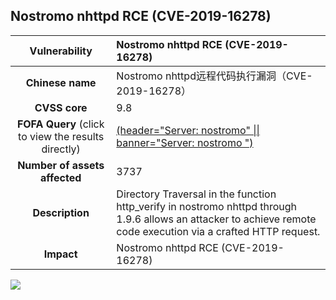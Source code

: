 ## Nostromo nhttpd RCE (CVE-2019-16278)

|   **Vulnerability**  | **Nostromo nhttpd RCE (CVE-2019-16278)**  |
| :----:   | :-----|
|  **Chinese name**  | Nostromo nhttpd远程代码执行漏洞（CVE-2019-16278） |
| **CVSS core**  | 9.8 |
| **FOFA Query**  (click to view the results directly)| [(header=\"Server: nostromo\" \|\| banner=\"Server: nostromo \")](https://en.fofa.info/result?qbase64=KGhlYWRlcj0iU2VydmVyOiBub3N0cm9tbyIgfHwgYmFubmVyPSJTZXJ2ZXI6IG5vc3Ryb21vICIp) |
| **Number of assets affected**  | 3737 |
| **Description**  | Directory Traversal in the function http_verify in nostromo nhttpd through 1.9.6 allows an attacker to achieve remote code execution via a crafted HTTP request. |
| **Impact** | Nostromo nhttpd RCE (CVE-2019-16278) |

![](https://s3.bmp.ovh/imgs/2023/04/21/5cc3d5eeb458b766.gif)

